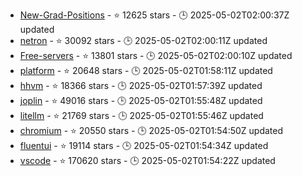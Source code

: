 - [New-Grad-Positions](https://github.com/SimplifyJobs/New-Grad-Positions) - ⭐ 12625 stars - 🕒 2025-05-02T02:00:37Z updated
- [netron](https://github.com/lutzroeder/netron) - ⭐ 30092 stars - 🕒 2025-05-02T02:00:11Z updated
- [Free-servers](https://github.com/Pawdroid/Free-servers) - ⭐ 13801 stars - 🕒 2025-05-02T02:00:10Z updated
- [platform](https://github.com/hcengineering/platform) - ⭐ 20648 stars - 🕒 2025-05-02T01:58:11Z updated
- [hhvm](https://github.com/facebook/hhvm) - ⭐ 18366 stars - 🕒 2025-05-02T01:57:39Z updated
- [joplin](https://github.com/laurent22/joplin) - ⭐ 49016 stars - 🕒 2025-05-02T01:55:48Z updated
- [litellm](https://github.com/BerriAI/litellm) - ⭐ 21769 stars - 🕒 2025-05-02T01:55:46Z updated
- [chromium](https://github.com/chromium/chromium) - ⭐ 20550 stars - 🕒 2025-05-02T01:54:50Z updated
- [fluentui](https://github.com/microsoft/fluentui) - ⭐ 19114 stars - 🕒 2025-05-02T01:54:34Z updated
- [vscode](https://github.com/microsoft/vscode) - ⭐ 170620 stars - 🕒 2025-05-02T01:54:22Z updated
